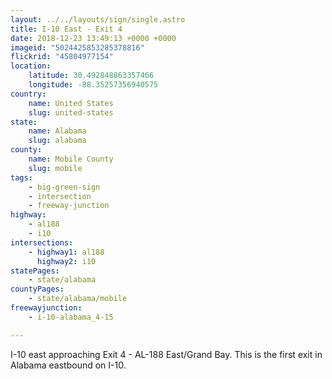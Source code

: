```yaml
---
layout: ../../layouts/sign/single.astro
title: I-10 East - Exit 4
date: 2018-12-23 13:49:13 +0000 +0000
imageid: "5024425853285378816"
flickrid: "45804977154"
location:
    latitude: 30.492848863357466
    longitude: -88.35257356940575
country:
    name: United States
    slug: united-states
state:
    name: Alabama
    slug: alabama
county:
    name: Mobile County
    slug: mobile
tags:
    - big-green-sign
    - intersection
    - freeway-junction
highway:
    - al188
    - i10
intersections:
    - highway1: al188
      highway2: i10
statePages:
    - state/alabama
countyPages:
    - state/alabama/mobile
freewayjunction:
    - i-10-alabama_4-15

---
```

I-10 east approaching Exit 4 - AL-188 East/Grand Bay.  This is the first exit in Alabama eastbound on I-10.